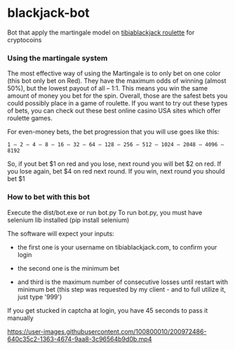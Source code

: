 # blackjack-bot
Bot that apply the martingale model on [tibiablackjack roulette](https://tibiablackjack.com/roulette) for cryptocoins
### Using the martingale system
The most effective way of using the Martingale is to only bet on one color (this bot only bet on Red). They have the maximum odds of winning (almost 50%), but the lowest payout of all – 1:1. This means you win the same amount of money you bet for the spin. Overall, those are the safest bets you could possibly place in a game of roulette. If you want to try out these types of bets, you can check out these best online casino USA sites which offer roulette games.

For even-money bets, the bet progression that you will use goes like this:

	1 – 2 – 4 – 8 – 16 – 32 – 64 – 128 – 256 – 512 – 1024 – 2048 – 4096 – 8192
	
So, if yout bet $1 on red and you lose, next round you will bet $2 on red. If you lose again, bet $4 on red next round.
If you win, next round you should bet $1

### How to bet with this bot

Execute the dist/bot.exe or run bot.py
To run bot.py, you must have selenium lib installed (pip install selenium)

The software will expect your inputs:
- the first one is your username on tibiablackjack.com, to confirm your login

- the second one is the minimum bet

- and third is the maximum number of consecutive losses until restart with minimum bet (this step was requested by my client - and to full utilize it, just type '999')

If you get stucked in captcha at login, you have 45 seconds to pass it manually


https://user-images.githubusercontent.com/100800010/200972486-640c35c2-1363-4674-9aa8-3c96564b9d0b.mp4


